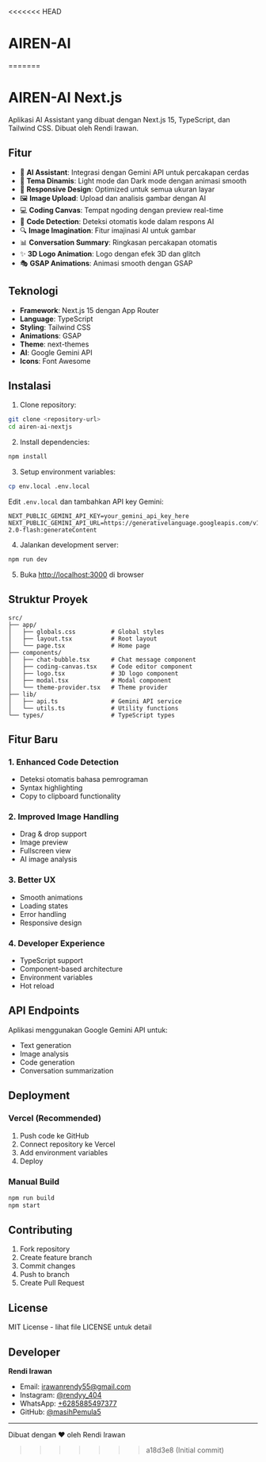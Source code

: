 <<<<<<< HEAD
# AIREN-AI
=======
# AIREN-AI Next.js

Aplikasi AI Assistant yang dibuat dengan Next.js 15, TypeScript, dan Tailwind CSS. Dibuat oleh Rendi Irawan.

## Fitur

- 🤖 **AI Assistant**: Integrasi dengan Gemini API untuk percakapan cerdas
- 🎨 **Tema Dinamis**: Light mode dan Dark mode dengan animasi smooth
- 📱 **Responsive Design**: Optimized untuk semua ukuran layar
- 🖼️ **Image Upload**: Upload dan analisis gambar dengan AI
- 💻 **Coding Canvas**: Tempat ngoding dengan preview real-time
- 📝 **Code Detection**: Deteksi otomatis kode dalam respons AI
- 🔍 **Image Imagination**: Fitur imajinasi AI untuk gambar
- 📊 **Conversation Summary**: Ringkasan percakapan otomatis
- ✨ **3D Logo Animation**: Logo dengan efek 3D dan glitch
- 🎭 **GSAP Animations**: Animasi smooth dengan GSAP

## Teknologi

- **Framework**: Next.js 15 dengan App Router
- **Language**: TypeScript
- **Styling**: Tailwind CSS
- **Animations**: GSAP
- **Theme**: next-themes
- **AI**: Google Gemini API
- **Icons**: Font Awesome

## Instalasi

1. Clone repository:
```bash
git clone <repository-url>
cd airen-ai-nextjs
```

2. Install dependencies:
```bash
npm install
```

3. Setup environment variables:
```bash
cp env.local .env.local
```

Edit `.env.local` dan tambahkan API key Gemini:
```
NEXT_PUBLIC_GEMINI_API_KEY=your_gemini_api_key_here
NEXT_PUBLIC_GEMINI_API_URL=https://generativelanguage.googleapis.com/v1beta/models/gemini-2.0-flash:generateContent
```

4. Jalankan development server:
```bash
npm run dev
```

5. Buka [http://localhost:3000](http://localhost:3000) di browser

## Struktur Proyek

```
src/
├── app/
│   ├── globals.css          # Global styles
│   ├── layout.tsx           # Root layout
│   └── page.tsx             # Home page
├── components/
│   ├── chat-bubble.tsx      # Chat message component
│   ├── coding-canvas.tsx    # Code editor component
│   ├── logo.tsx             # 3D logo component
│   ├── modal.tsx            # Modal component
│   └── theme-provider.tsx   # Theme provider
├── lib/
│   ├── api.ts               # Gemini API service
│   └── utils.ts             # Utility functions
└── types/                   # TypeScript types
```

## Fitur Baru

### 1. Enhanced Code Detection
- Deteksi otomatis bahasa pemrograman
- Syntax highlighting
- Copy to clipboard functionality

### 2. Improved Image Handling
- Drag & drop support
- Image preview
- Fullscreen view
- AI image analysis

### 3. Better UX
- Smooth animations
- Loading states
- Error handling
- Responsive design

### 4. Developer Experience
- TypeScript support
- Component-based architecture
- Environment variables
- Hot reload

## API Endpoints

Aplikasi menggunakan Google Gemini API untuk:
- Text generation
- Image analysis
- Code generation
- Conversation summarization

## Deployment

### Vercel (Recommended)
1. Push code ke GitHub
2. Connect repository ke Vercel
3. Add environment variables
4. Deploy

### Manual Build
```bash
npm run build
npm start
```

## Contributing

1. Fork repository
2. Create feature branch
3. Commit changes
4. Push to branch
5. Create Pull Request

## License

MIT License - lihat file LICENSE untuk detail

## Developer

**Rendi Irawan**
- Email: irawanrendy55@gmail.com
- Instagram: [@rendyy_404](https://www.instagram.com/rendyy_404)
- WhatsApp: [+6285885497377](https://wa.me/6285885497377)
- GitHub: [@masihPemula5](https://github.com/masihPemula5)

---

Dibuat dengan ❤️ oleh Rendi Irawan
>>>>>>> a18d3e8 (Initial commit)
